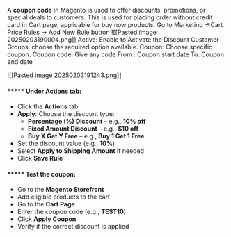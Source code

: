 A **coupon code** in Magento is used to offer discounts, promotions, or special deals to customers. This is used for placing order without credit card in Cart page, applicable for buy now products.
Go to Marketing ->Cart Price Rules -> Add New Rule button
![[Pasted image 20250203190004.png]]
Active: Enable to Activate the Discount
Customer Groups: choose the required option available.
Coupon: Choose specific coupon.
Coupon code: Give any code
From : Coupon start date
To: Coupon end date

![[Pasted image 20250203191243.png]]

#### ***** Under Actions tab:
- Click the **Actions** tab
- **Apply**: Choose the discount type:
    - **Percentage (%) Discount** – e.g., **10% off**
    - **Fixed Amount Discount** – e.g., **$10 off**
    - **Buy X Get Y Free** – e.g., **Buy 1 Get 1 Free**
- Set the discount value (e.g., **10%**)
- Select **Apply to Shipping Amount** if needed
- Click **Save Rule**
#### ***** Test the coupon:
-  Go to the **Magento Storefront**
-  Add eligible products to the cart
- Go to the **Cart Page**
-  Enter the coupon code (e.g., **TEST10**)
-  Click **Apply Coupon**
- Verify if the correct discount is applied